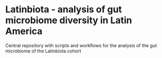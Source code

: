 # Latinbiota - analysis of gut microbiome diversity in Latin America
Central repository with scripts and workflows for the analysis of the gut microbiome of the Latinbiota cohort
